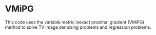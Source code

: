 # VMiPG
This code uses the variable metric inexact proximal gradient (VMiPG) method  to solve TV image denoising problems and regression problems.
